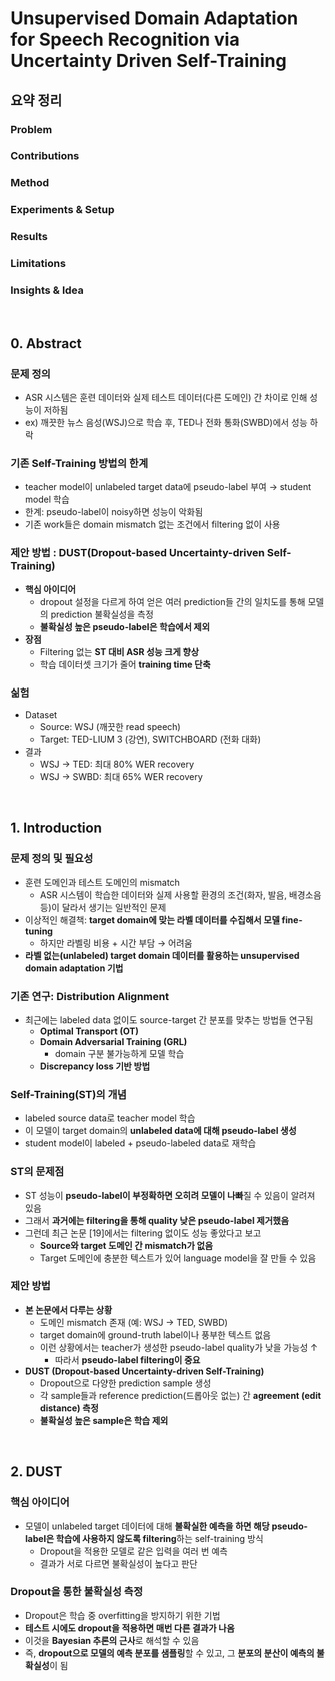 # Unsupervised Domain Adaptation for Speech Recognition via Uncertainty Driven Self-Training
## 요약 정리
### Problem


### Contributions


### Method


### Experiments & Setup


### Results


### Limitations


### Insights & Idea



<br>  
  
## 0. Abstract
### 문제 정의
- ASR 시스템은 훈련 데이터와 실제 테스트 데이터(다른 도메인) 간 차이로 인해 성능이 저하됨
- ex) 깨끗한 뉴스 음성(WSJ)으로 학습 후, TED나 전화 통화(SWBD)에서 성능 하락
  
### 기존 Self-Training 방법의 한계
- teacher model이 unlabeled target data에 pseudo-label 부여 → student model 학습
- 한계: pseudo-label이 noisy하면 성능이 악화됨
- 기존 work들은 domain mismatch 없는 조건에서 filtering 없이 사용
  
### 제안 방법 : DUST(Dropout-based Uncertainty-driven Self-Training)
- **핵심 아이디어**
  - dropout 설정을 다르게 하여 얻은 여러 prediction들 간의 일치도를 통해 모델의 prediction 불확실성을 측정
  - **불확실성 높은 pseudo-label은 학습에서 제외**
- **장점**
  - Filtering 없는 **ST 대비 ASR 성능 크게 향상**
  - 학습 데이터셋 크기가 줄어 **training time 단축**
  
### 싦험
- Dataset
  - Source: WSJ (깨끗한 read speech)
  - Target: TED-LIUM 3 (강연), SWITCHBOARD (전화 대화)
- 결과
  - WSJ → TED: 최대 80% WER recovery
  - WSJ → SWBD: 최대 65% WER recovery 


<br>  
  
## 1. Introduction
### 문제 정의 및 필요성
- 훈련 도메인과 테스트 도메인의 mismatch
  - ASR 시스템이 학습한 데이터와 실제 사용할 환경의 조건(화자, 발음, 배경소음 등)이 달라서 생기는 일반적인 문제
- 이상적인 해결책: **target domain에 맞는 라벨 데이터를 수집해서 모델 fine-tuning**
  - 하지만 라벨링 비용 + 시간 부담 → 어려움
- **라벨 없는(unlabeled) target domain 데이터를 활용하는 unsupervised domain adaptation 기법**     
### 기존 연구: Distribution Alignment
- 최근에는 labeled data 없이도 source-target 간 분포를 맞추는 방법들 연구됨
  - **Optimal Transport (OT)**
  - **Domain Adversarial Training (GRL)**
    - domain 구분 불가능하게 모델 학습 
  - **Discrepancy loss 기반 방법**

### Self-Training(ST)의 개념
- labeled source data로 teacher model 학습
- 이 모델이 target domain의 **unlabeled data에 대해 pseudo-label 생성**
- student model이 labeled + pseudo-labeled data로 재학습

### ST의 문제점
- ST 성능이 **pseudo-label이 부정확하면 오히려 모델이 나빠**질 수 있음이 알려져 있음
- 그래서 **과거에는 filtering을 통해 quality 낮은 pseudo-label 제거했음**
- 그런데 최근 논문 [19]에서는 filtering 없이도 성능 좋았다고 보고
  - **Source와 target 도메인 간 mismatch가 없음**
  - Target 도메인에 충분한 텍스트가 있어 language model을 잘 만들 수 있음

### 제안 방법
- **본 논문에서 다루는 상황**
  - 도메인 mismatch 존재 (예: WSJ → TED, SWBD)
  - target domain에 ground-truth label이나 풍부한 텍스트 없음
  - 이런 상황에서는 teacher가 생성한 pseudo-label quality가 낮을 가능성 ↑
    - 따라서 **pseudo-label filtering이 중요**
- **DUST (Dropout-based Uncertainty-driven Self-Training)**
  - Dropout으로 다양한 prediction sample 생성
  - 각 sample들과 reference prediction(드롭아웃 없는) 간 **agreement (edit distance) 측정**
  - **불확실성 높은 sample은 학습 제외**



<br>  
  
## 2. DUST
### 핵심 아이디어
- 모델이 unlabeled target 데이터에 대해 **불확실한 예측을 하면 해당 pseudo-label은 학습에 사용하지 않도록 filtering**하는 self-training 방식
  - Dropout을 적용한 모델로 같은 입력을 여러 번 예측
  - 결과가 서로 다르면 불확실성이 높다고 판단

### Dropout을 통한 불확실성 측정
- Dropout은 학습 중 overfitting을 방지하기 위한 기법
- **테스트 시에도 dropout을 적용하면 매번 다른 결과가 나옴**
- 이것을 **Bayesian 추론의 근사**로 해석할 수 있음
- 즉, **dropout으로 모델의 예측 분포를 샘플링**할 수 있고, 그 **분포의 분산이 예측의 불확실성**이 됨






















